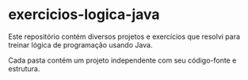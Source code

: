 # exercicios-logica-java
Este repositório contém diversos projetos e exercícios que resolvi para treinar lógica de programação usando Java.

Cada pasta contém um projeto independente com seu código-fonte e estrutura.

